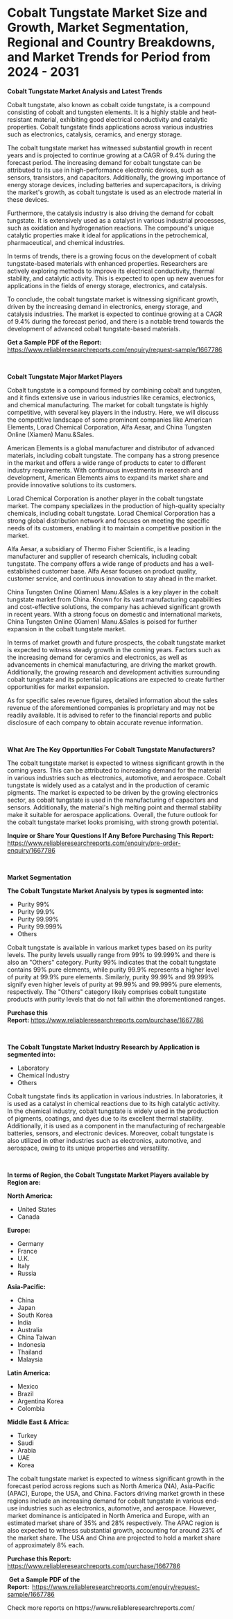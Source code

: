 <p><h1>Cobalt Tungstate Market Size and Growth, Market Segmentation, Regional and Country Breakdowns, and Market Trends for Period from 2024 -  2031</h1></p><p><strong>Cobalt Tungstate Market Analysis and Latest Trends</strong></p>
<p><p>Cobalt tungstate, also known as cobalt oxide tungstate, is a compound consisting of cobalt and tungsten elements. It is a highly stable and heat-resistant material, exhibiting good electrical conductivity and catalytic properties. Cobalt tungstate finds applications across various industries such as electronics, catalysis, ceramics, and energy storage.</p><p>The cobalt tungstate market has witnessed substantial growth in recent years and is projected to continue growing at a CAGR of 9.4% during the forecast period. The increasing demand for cobalt tungstate can be attributed to its use in high-performance electronic devices, such as sensors, transistors, and capacitors. Additionally, the growing importance of energy storage devices, including batteries and supercapacitors, is driving the market's growth, as cobalt tungstate is used as an electrode material in these devices.</p><p>Furthermore, the catalysis industry is also driving the demand for cobalt tungstate. It is extensively used as a catalyst in various industrial processes, such as oxidation and hydrogenation reactions. The compound's unique catalytic properties make it ideal for applications in the petrochemical, pharmaceutical, and chemical industries.</p><p>In terms of trends, there is a growing focus on the development of cobalt tungstate-based materials with enhanced properties. Researchers are actively exploring methods to improve its electrical conductivity, thermal stability, and catalytic activity. This is expected to open up new avenues for applications in the fields of energy storage, electronics, and catalysis.</p><p>To conclude, the cobalt tungstate market is witnessing significant growth, driven by the increasing demand in electronics, energy storage, and catalysis industries. The market is expected to continue growing at a CAGR of 9.4% during the forecast period, and there is a notable trend towards the development of advanced cobalt tungstate-based materials.</p></p>
<p><strong>Get a Sample PDF of the Report:&nbsp;</strong> <a href="https://www.reliableresearchreports.com/enquiry/request-sample/1667786">https://www.reliableresearchreports.com/enquiry/request-sample/1667786</a></p>
<p>&nbsp;</p>
<p><strong>Cobalt Tungstate Major Market Players</strong></p>
<p><p>Cobalt tungstate is a compound formed by combining cobalt and tungsten, and it finds extensive use in various industries like ceramics, electronics, and chemical manufacturing. The market for cobalt tungstate is highly competitive, with several key players in the industry. Here, we will discuss the competitive landscape of some prominent companies like American Elements, Lorad Chemical Corporation, Alfa Aesar, and China Tungsten Online (Xiamen) Manu.&Sales.</p><p>American Elements is a global manufacturer and distributor of advanced materials, including cobalt tungstate. The company has a strong presence in the market and offers a wide range of products to cater to different industry requirements. With continuous investments in research and development, American Elements aims to expand its market share and provide innovative solutions to its customers.</p><p>Lorad Chemical Corporation is another player in the cobalt tungstate market. The company specializes in the production of high-quality specialty chemicals, including cobalt tungstate. Lorad Chemical Corporation has a strong global distribution network and focuses on meeting the specific needs of its customers, enabling it to maintain a competitive position in the market.</p><p>Alfa Aesar, a subsidiary of Thermo Fisher Scientific, is a leading manufacturer and supplier of research chemicals, including cobalt tungstate. The company offers a wide range of products and has a well-established customer base. Alfa Aesar focuses on product quality, customer service, and continuous innovation to stay ahead in the market.</p><p>China Tungsten Online (Xiamen) Manu.&Sales is a key player in the cobalt tungstate market from China. Known for its vast manufacturing capabilities and cost-effective solutions, the company has achieved significant growth in recent years. With a strong focus on domestic and international markets, China Tungsten Online (Xiamen) Manu.&Sales is poised for further expansion in the cobalt tungstate market.</p><p>In terms of market growth and future prospects, the cobalt tungstate market is expected to witness steady growth in the coming years. Factors such as the increasing demand for ceramics and electronics, as well as advancements in chemical manufacturing, are driving the market growth. Additionally, the growing research and development activities surrounding cobalt tungstate and its potential applications are expected to create further opportunities for market expansion.</p><p>As for specific sales revenue figures, detailed information about the sales revenue of the aforementioned companies is proprietary and may not be readily available. It is advised to refer to the financial reports and public disclosure of each company to obtain accurate revenue information.</p></p>
<p>&nbsp;</p>
<p><strong>What Are The Key Opportunities For Cobalt Tungstate Manufacturers?</strong></p>
<p><p>The cobalt tungstate market is expected to witness significant growth in the coming years. This can be attributed to increasing demand for the material in various industries such as electronics, automotive, and aerospace. Cobalt tungstate is widely used as a catalyst and in the production of ceramic pigments. The market is expected to be driven by the growing electronics sector, as cobalt tungstate is used in the manufacturing of capacitors and sensors. Additionally, the material's high melting point and thermal stability make it suitable for aerospace applications. Overall, the future outlook for the cobalt tungstate market looks promising, with strong growth potential.</p></p>
<p><strong>Inquire or Share Your Questions If Any Before Purchasing This Report:</strong> <a href="https://www.reliableresearchreports.com/enquiry/pre-order-enquiry/1667786">https://www.reliableresearchreports.com/enquiry/pre-order-enquiry/1667786</a></p>
<p>&nbsp;</p>
<p><strong>Market Segmentation</strong></p>
<p><strong>The Cobalt Tungstate Market Analysis by types is segmented into:</strong></p>
<p><ul><li>Purity 99%</li><li>Purity 99.9%</li><li>Purity 99.99%</li><li>Purity 99.999%</li><li>Others</li></ul></p>
<p><p>Cobalt tungstate is available in various market types based on its purity levels. The purity levels usually range from 99% to 99.999% and there is also an "Others" category. Purity 99% indicates that the cobalt tungstate contains 99% pure elements, while purity 99.9% represents a higher level of purity at 99.9% pure elements. Similarly, purity 99.99% and 99.999% signify even higher levels of purity at 99.99% and 99.999% pure elements, respectively. The "Others" category likely comprises cobalt tungstate products with purity levels that do not fall within the aforementioned ranges.</p></p>
<p><strong>Purchase this Report:&nbsp;</strong><a href="https://www.reliableresearchreports.com/purchase/1667786">https://www.reliableresearchreports.com/purchase/1667786</a></p>
<p>&nbsp;</p>
<p><strong>The Cobalt Tungstate Market Industry Research by Application is segmented into:</strong></p>
<p><ul><li>Laboratory</li><li>Chemical Industry</li><li>Others</li></ul></p>
<p><p>Cobalt tungstate finds its application in various industries. In laboratories, it is used as a catalyst in chemical reactions due to its high catalytic activity. In the chemical industry, cobalt tungstate is widely used in the production of pigments, coatings, and dyes due to its excellent thermal stability. Additionally, it is used as a component in the manufacturing of rechargeable batteries, sensors, and electronic devices. Moreover, cobalt tungstate is also utilized in other industries such as electronics, automotive, and aerospace, owing to its unique properties and versatility.</p></p>
<p>&nbsp;</p>
<p><strong>In terms of Region, the Cobalt Tungstate Market Players available by Region are:</strong></p>
<p>
    <p> <strong> North America: </strong>
        <ul>
            <li>United States</li>
            <li>Canada</li>
        </ul>
        </p> 
    <p> <strong> Europe: </strong>
        <ul>
            <li>Germany</li>
            <li>France</li>
            <li>U.K.</li>
            <li>Italy</li>
            <li>Russia</li>
        </ul>
        </p> 
    <p> <strong> Asia-Pacific: </strong>
        <ul>
            <li>China</li>
            <li>Japan</li>
            <li>South Korea</li>
            <li>India</li>
            <li>Australia</li>
            <li>China Taiwan</li>
            <li>Indonesia</li>
            <li>Thailand</li>
            <li>Malaysia</li>
        </ul>
        </p> 
    <p> <strong> Latin America: </strong>
        <ul>
            <li>Mexico</li>
            <li>Brazil</li>
            <li>Argentina Korea</li>
            <li>Colombia</li>
        </ul>
        </p> 
    <p> <strong> Middle East & Africa: </strong>
        <ul>
            <li>Turkey</li>
            <li>Saudi</li>
            <li>Arabia</li>
            <li>UAE</li>
            <li>Korea</li>
        </ul>
    </p>
    </p>
<p><p>The cobalt tungstate market is expected to witness significant growth in the forecast period across regions such as North America (NA), Asia-Pacific (APAC), Europe, the USA, and China. Factors driving market growth in these regions include an increasing demand for cobalt tungstate in various end-use industries such as electronics, automotive, and aerospace. However, market dominance is anticipated in North America and Europe, with an estimated market share of 35% and 28% respectively. The APAC region is also expected to witness substantial growth, accounting for around 23% of the market share. The USA and China are projected to hold a market share of approximately 8% each.</p></p>
<p><strong>Purchase this Report: </strong><a href="https://www.reliableresearchreports.com/purchase/1667786">https://www.reliableresearchreports.com/purchase/1667786</a></p>
<p>&nbsp;<strong>Get a Sample PDF of the Report:&nbsp;&nbsp;</strong><a href="https://www.reliableresearchreports.com/enquiry/request-sample/1667786">https://www.reliableresearchreports.com/enquiry/request-sample/1667786</a></p>
<p><strong></strong></p>
<p>Check more reports on https://www.reliableresearchreports.com/</p>
